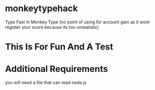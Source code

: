 # monkeytypehack

Type Fast In Monkey Type (no point of using for account gain as it wont register your score because its too unrealistic)

# This Is For Fun And A Test

# Additional Requirements

you will need a file that can read node.js
